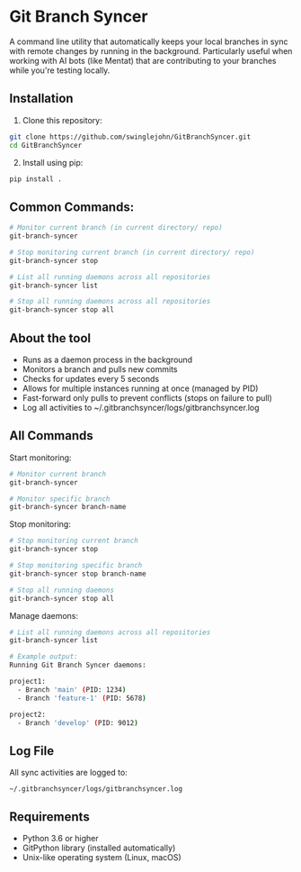 # Git Branch Syncer

A command line utility that automatically keeps your local branches in sync with remote changes by running in the background. Particularly useful when working with AI bots (like Mentat) that are contributing to your branches while you're testing locally.

## Installation

1. Clone this repository:
```bash
git clone https://github.com/swinglejohn/GitBranchSyncer.git
cd GitBranchSyncer
```

2. Install using pip:
```bash
pip install .
```


## Common Commands:
```bash
# Monitor current branch (in current directory/ repo)
git-branch-syncer

# Stop monitoring current branch (in current directory/ repo)
git-branch-syncer stop

# List all running daemons across all repositories
git-branch-syncer list

# Stop all running daemons across all repositories
git-branch-syncer stop all
```

## About the tool

- Runs as a daemon process in the background
- Monitors a branch and pulls new commits
- Checks for updates every 5 seconds
- Allows for multiple instances running at once (managed by PID)
- Fast-forward only pulls to prevent conflicts (stops on failure to pull)
- Log all activities to ~/.gitbranchsyncer/logs/gitbranchsyncer.log

## All Commands 

Start monitoring:
```bash
# Monitor current branch
git-branch-syncer

# Monitor specific branch
git-branch-syncer branch-name
```

Stop monitoring:
```bash
# Stop monitoring current branch
git-branch-syncer stop

# Stop monitoring specific branch
git-branch-syncer stop branch-name

# Stop all running daemons
git-branch-syncer stop all
```

Manage daemons:
```bash
# List all running daemons across all repositories
git-branch-syncer list

# Example output:
Running Git Branch Syncer daemons:

project1:
  - Branch 'main' (PID: 1234)
  - Branch 'feature-1' (PID: 5678)

project2:
  - Branch 'develop' (PID: 9012)
```

## Log File

All sync activities are logged to:
```
~/.gitbranchsyncer/logs/gitbranchsyncer.log
```

## Requirements

- Python 3.6 or higher
- GitPython library (installed automatically)
- Unix-like operating system (Linux, macOS)
